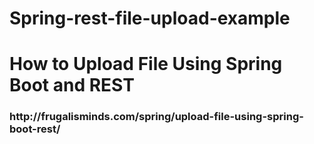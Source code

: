 # Spring-rest-file-upload-example

<h1>How to Upload File Using Spring Boot and REST</h1>

<h3>http://frugalisminds.com/spring/upload-file-using-spring-boot-rest/</h3>
